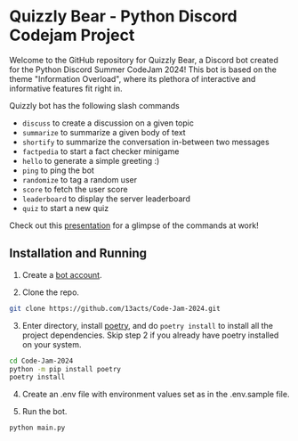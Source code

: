 # Quizzly Bear - Python Discord Codejam Project
Welcome to the GitHub repository for Quizzly Bear, a Discord bot created for the Python Discord Summer CodeJam 2024! This bot is based on the theme "Information Overload", where its plethora of interactive and informative features fit right in.

Quizzly bot has the following slash commands
- `discuss` to create a discussion on a given topic
- `summarize` to summarize a given body of text
- `shortify` to summarize the conversation in-between two messages
- `factpedia` to start a fact checker minigame
- `hello` to generate a simple greeting :&#41;
- `ping` to ping the bot
- `randomize` to tag a random user
- `score` to fetch the user score
- `leaderboard` to display the server leaderboard
- `quiz` to start a new quiz

Check out this [presentation](https://docs.google.com/presentation/d/e/2PACX-1vQ5dI5UWM8UZZ8NZUfjjBaWK1HaHybkqfwrur6GFR01_-KkRIltL7CU3iqb8rrjBg/pub?start=true&loop=false&delayms=15000&slide=id.p1) for a glimpse of the commands at work!

## Installation and Running
1. Create a [bot account](https://discordpy.readthedocs.io/en/stable/discord.html).

2. Clone the repo.
```sh
git clone https://github.com/13acts/Code-Jam-2024.git
```

3. Enter directory, install [poetry](https://python-poetry.org), and do `poetry install` to install all the project dependencies. Skip step 2 if you already have poetry installed on your system.

```sh
cd Code-Jam-2024
python -m pip install poetry
poetry install
```

4. Create an .env file with environment values set as in the .env.sample file.

5. Run the bot.
```sh
python main.py
```
